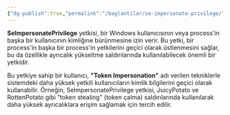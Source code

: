 ```yaml
---
{"dg-publish":true,"permalink":"/baglantilar/se-impersonate-privilege/"}
---
```




**SeImpersonatePrivilege** yetkisi, bir Windows kullanıcısının veya process'in başka bir kullanıcının kimliğine bürünmesine izin verir. Bu yetki, bir process'in başka bir process'in yetkilerini geçici olarak üstlenmesini sağlar, bu da özellikle ayrıcalık yükseltme saldırılarında kullanılabilecek önemli bir yetkidir.

Bu yetkiye sahip bir kullanıcı, **"Token Impersonation"** adı verilen tekniklerle sistemdeki daha yüksek yetkili kullanıcıların kimlik bilgilerini geçici olarak kullanabilir. Örneğin, SeImpersonatePrivilege yetkisi, JuicyPotato ve RottenPotato gibi "token stealing" (token çalma) saldırılarında kullanılarak daha yüksek ayrıcalıklara erişim sağlamak için tercih edilir.
